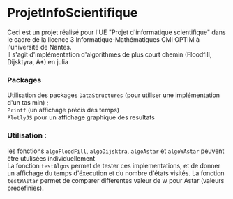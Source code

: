 # ProjetInfoScientifique

Ceci est un projet réalisé pour l'UE "Projet d'informatique scientifique" dans le cadre de la licence 3 Informatique-Mathématiques CMI OPTIM à l'université de Nantes. \
Il s'agit d'implémentation d'algorithmes de plus court chemin (Floodfill, Dijsktyra, A*) en julia

### Packages
Utilisation des packages `DataStructures` (pour utiliser une implémentation d'un tas min) ;\
`Printf` (un affichage précis des temps)\
`PlotlyJS` pour un affichage graphique des resultats

### Utilisation :

les fonctions `algoFloodFill`, `algoDijsktra`, `algoAstar` et `algoWAstar` peuvent être utulisées individuellement \
La fonction `testAlgos` permet de tester ces implementations, et de donner un affichage du temps d'éxecution et du nombre d'états visités.
La fonction `testWAstar` permet de comparer differentes valeur de w pour Astar (valeurs predefinies).
